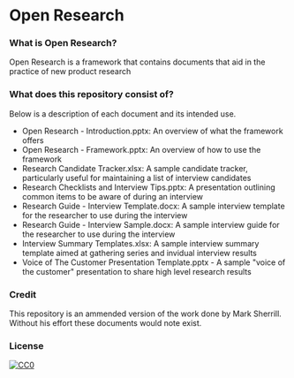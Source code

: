 # Open Research

### What is Open Research?

Open Research is a framework that contains documents that aid in the practice of new product research


### What does this repository consist of?
Below is a description of each document and its intended use.

* Open Research - Introduction.pptx: An overview of what the framework offers
* Open Research - Framework.pptx: An overview of how to use the framework
* Research Candidate Tracker.xlsx: A sample candidate tracker, particularly useful for maintaining a list of interview candidates
* Research Checklists and Interview Tips.pptx: A presentation outlining common items to be aware of during an interview
* Research Guide - Interview Template.docx: A sample interview template for the researcher to use during the interview
* Research Guide - Interview Sample.docx: A sample interview guide for the researcher to use during the interview
* Interview Summary Templates.xlsx: A sample interview summary template aimed at gathering series and invidual interview results
* Voice of The Customer Presentation Template.pptx - A sample "voice of the customer" presentation to share high level research results

### Credit

This repository is an ammended version of the work done by Mark Sherrill. Without his effort these documents would note exist.

### License
<p xmlns:dct="http://purl.org/dc/terms/" xmlns:vcard="http://www.w3.org/2001/vcard-rdf/3.0#">
  <a rel="license"
     href="http://creativecommons.org/publicdomain/zero/1.0/">
    <img src="http://i.creativecommons.org/p/zero/1.0/88x31.png" style="border-style: none;" alt="CC0" />
  </a>
  <br />
</p>
